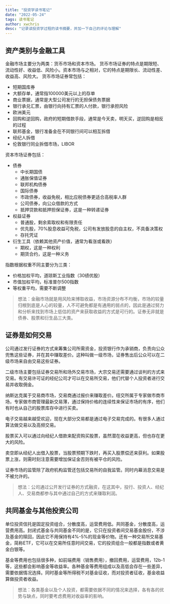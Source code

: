```yaml
---
title: "投资学读书笔记"
date: "2022-05-24"
tags: 读书笔记
author: xwchris
desc: "记录读投资学过程的读书摘要，并加一下自己的评论与理解"
---
```


## 资产类别与金融工具
金融市场主要分为两类：货币市场和资本市场。
货币市场证券的特点是期限短、流动性好、收益低、风险小。资本市场与之相对，它的特点是期限长、流动性差、收益高、风险大。
货币市场证券常包括：
- 短期国库券
- 大额存单，通常指100000美元以上的存单
- 商业票据，通常是大型公司发行的无担保债务票据
- 银行承兑汇票，由银行向持有汇票的人付款，银行承担风险
- 欧洲美元
- 回购和逆回购，政府的短期借款手段，通常是今天卖，明天买，逆回购是相反的过程
- 联邦基金，银行准备金在不同银行间可以相互拆借
- 经纪人拆借
- 伦敦银行同业拆借市场，LIBOR

资本市场证券包括：
- 债券
  - 中长期国债
  - 通胀保值证券
  - 联邦机构债券
  - 国际债券
  - 市政债券，收益免税，相比应税债券更适合高税率人群
  - 公司债券，向公众借款的方式
  - 抵押贷款和抵押担保证券，这是一种转递证券
- 权益证券
  - 普通股，剩余索取权和有限责任
  - 优先股，70%股息收益可免税，公司有发放股息的自主权，不具备决策权
  - 存托凭证
- 衍生工具（依赖其他资产价值，通常为看涨或看跌）
  - 期权，这是一种权利
  - 期货合约，这是一种义务

指数根据权重不同主要分为三类：
- 价格加权平均，道琼斯工业指数（30绩优股）
- 市值加权平均，标准普尔500指数
- 等权重平均，需要不断调整

> 想法：金融市场就是用风险来博取收益，市场资源分布不均衡，市场的较量归根到底是人心的较量，人不可避免都是有通用的弱点的，因此是通过努力和分析来找到市场上低估的资产来获取收益的方式是可行的。证券无非就是债券、股票和衍生品三大类。

## 证券是如何交易
公司通过发行证券的方式来筹集公司所需资金，投资银行作为承销商，负责向公众兜售这些证券，并在其中赚取差价。这种叫做一级市场，证券售出后公众可以在二级市场来自由交易这些证券。

二级市场主要包括证券交易所和场外交易市场，大宗交易还需要通过谈判的方式来交易。有交易许可证的经纪公司才可以在交易所交易，他们代替个人投资者进行交易并收取佣金。

纳斯达克属于交易商市场，交易商通过报价来赚取差价。纽交所属于专家做市商市场，专家做市商管理最新交易薄，通过保持价格的连续性来保证市场的有序，他们有时也从自己的股票库存中进行买卖。

电子交易越来越受欢迎，现在大部分交易都是通过电子交易完成的。有很多人通过算法做交易以及高频交易。

股票买入可以通过向经纪人借款来配资购买股票，虽然潜在收益更高，但也存在更大的风险。

卖空即从经纪人出借入股票，当股票预期下跌时，再买入股票偿还来获利。如果股票上涨，则需时刻注意需要增加保证金否则有被平仓的风险。

证券市场的监管除了政府机构监管还包括交易所的自我监管。同时内幕消息交易是不被允许的。

> 想法：公司通过公开发行证券的方式融资，在这其中，投行、投资人、经纪人、交易商都参与其中通过自己的方式来赚取利润。


## 共同基金与其他投资公司
单位投资信托是固定投资组合，分散度高，运营费用低。共同基金，分散度高，运营费用高。封闭式基金与共同基金不同的是，它只在投资者间交易基金股份，不涉及基金的赎回，因此它不用保持有4%-5%的现金等价物。还有一种交易所交易基金，简称ETF，它可以在交易所任意时间交易，它的投资组合一般都是指数或者黄金白银等。

基金等费用也包括很多种，如前端费用（销售费用），撤回费用，运营费用，12b-1等，这些都会影响基金等收益率。各种基金等费用组成以及高低会存在一些差异，需要依据情况选择。同时基金等所得税不对基金征收，而对投资者征收，基金收益算做投资者收益。

> 想法：各类基金以及个人投资，都需要依据不同的情况来选择，各有各的优势与缺点，同时要考虑费用对收益率的影响。